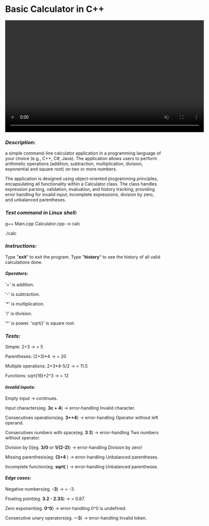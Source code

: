 # Basic Calculator in C++

<video width="640" height="360" controls autoplay muted loop>
&nbsp;       <source src="Demo.mp4" type="video/mp4">
&nbsp;       Your browser does not support the video tag.
</video>

### *Description:*

a simple command-line calculator application in a programming language of your choice (e.g., C++, C#, Java). The application allows users to perform arithmetic operations (addition, subtraction, multiplication, division, exponential and square root) on two or more numbers.



The application is designed using object-oriented programming principles, encapsulating all functionality within a Calculator class. The class handles expression parsing, validation, evaluation, and history tracking, providing error handling for invalid input, incomplete expressions, division by zero, and unbalanced parentheses.



### *Test command in Linux shell:*

g++ Main.cpp Calculator.cpp -o calc

./calc



### *Instructions:*

Type "**exit**" to exit the program.
Type "**history**" to see the history of all valid calculations done.



#### *Operators:*

'+' is addition.

'-' is subtraction.

'\*' is multiplication.

'/' is division.

'^' is power.
'sqrt()' is square root.



### *Tests:*

Simple: 2+3 -> = 5

Parentheses: (2+3)\*4 -> = 20

Multiple operations: 2+3\*4-5/2 -> = 11.5

Functions: sqrt(16)+2^3 -> = 12



#### *Invalid inputs:*

Empty input -> continues.

Input characters(eg. **3c + 4**) -> error-handling Invalid character.

Consecutives operations(eg. **3++4**) -> error-handling Operator without left operand.

Consecutives numbers with space(eg. **3 3**) -> error-handling Two numbers without operator.

Division by 0(eg. **3/0** or **1/(2-2)**) -> error-handling Division by zero!

Missing parenthesis(eg. **(3+4** ) -> error-handling Unbalanced parentheses.

Incomplete function(eg. **sqrt(** ) -> error-handling Unbalanced parentheses.



#### *Edge cases:*

Negative numbers(eg. **-3**) -> = -3.

Floating point(eg. **3.2 - 2.33**) -> = 0.87.

Zero exponent(eg. **0^0**) -> error-handling 0^0 is undefined.

Consecutive unary operators(eg. **--3**) -> error-handling Invalid token.

